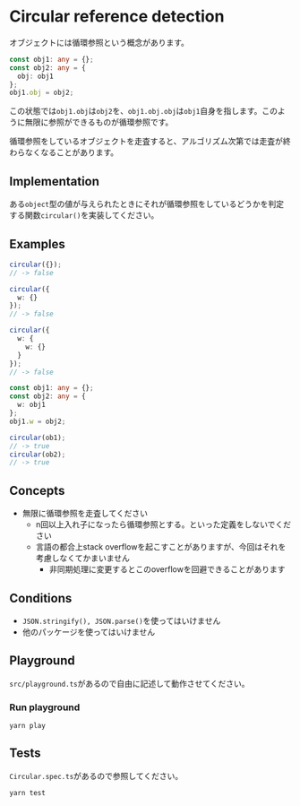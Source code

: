 # Circular reference detection

オブジェクトには循環参照という概念があります。

```typescript
const obj1: any = {};
const obj2: any = {
  obj: obj1
};
obj1.obj = obj2;
```

この状態では`obj1.obj`は`obj2`を、`obj1.obj.obj`は`obj1`自身を指します。このように無限に参照ができるものが循環参照です。

循環参照をしているオブジェクトを走査すると、アルゴリズム次第では走査が終わらなくなることがあります。

## Implementation

ある`object`型の値が与えられたときにそれが循環参照をしているどうかを判定する関数`circular()`を実装してください。

## Examples

```typescript
circular({});
// -> false

circular({
  w: {}
});
// -> false

circular({
  w: {
    w: {}
  }
});
// -> false

const obj1: any = {};
const obj2: any = {
  w: obj1
};
obj1.w = obj2;

circular(ob1);
// -> true
circular(ob2);
// -> true
```

## Concepts

* 無限に循環参照を走査してください
    * n回以上入れ子になったら循環参照とする。といった定義をしないでください
    * 言語の都合上stack overflowを起こすことがありますが、今回はそれを考慮しなくてかまいません
        * 非同期処理に変更するとこのoverflowを回避できることがあります

## Conditions

* `JSON.stringify(), JSON.parse()`を使ってはいけません
* 他のパッケージを使ってはいけません

## Playground

`src/playground.ts`があるので自由に記述して動作させてください。

### Run playground

```
yarn play
```

## Tests

`Circular.spec.ts`があるので参照してください。

```
yarn test
```